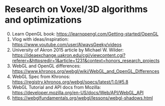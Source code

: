 # Research on Voxel/3D algorithms and optimizations

0. Learn OpenGL book: https://learnopengl.com/Getting-started/OpenGL
1. Vlog with ideas/inspiration: https://www.youtube.com/user/AlwaysGeeky/videos
2. University of Akron 2015 article by Michael W. Wilder: https://ideaexchange.uakron.edu/cgi/viewcontent.cgi?referer=&httpsredir=1&article=1231&context=honors_research_projects
3. WebGL and OpenGL differences: https://www.khronos.org/webgl/wiki/WebGL_and_OpenGL_Differences
4. WebGL Spec from Khronos: https://registry.khronos.org/webgl/specs/latest/1.0/#5.8
5. WebGL Tutorial and API docs from Mozilla: https://developer.mozilla.org/en-US/docs/Web/API/WebGL_API
6. https://webglfundamentals.org/webgl/lessons/webgl-shadows.html